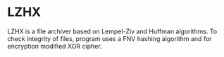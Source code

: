 # LZHX

LZHX is a file archiver based on Lempel-Ziv and Huffman algorithms. To check integrity of files, program uses a FNV hashing algorithm and for encryption modified XOR cipher. 
